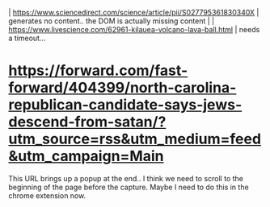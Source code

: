 
| https://www.sciencedirect.com/science/article/pii/S027795361830340X | generates no content.. the DOM is actually missing content |
| https://www.livescience.com/62961-kilauea-volcano-lava-ball.html | needs a timeout...

# https://forward.com/fast-forward/404399/north-carolina-republican-candidate-says-jews-descend-from-satan/?utm_source=rss&utm_medium=feed&utm_campaign=Main

This URL brings up a popup at the end.. I think we need to scroll to the
beginning of the page before the capture.  Maybe I need to do this in the chrome
extension now.
